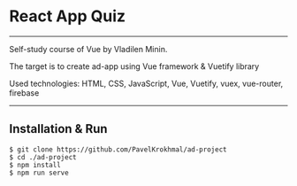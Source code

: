# React App Quiz

---

Self-study course of Vue by Vladilen Minin.

The target is to create ad-app using Vue framework & Vuetify library 

Used technologies: HTML, CSS, JavaScript, Vue, Vuetify, vuex, vue-router, firebase

---

## Installation & Run

```
$ git clone https://github.com/PavelKrokhmal/ad-project
$ cd ./ad-project
$ npm install
$ npm run serve
```
